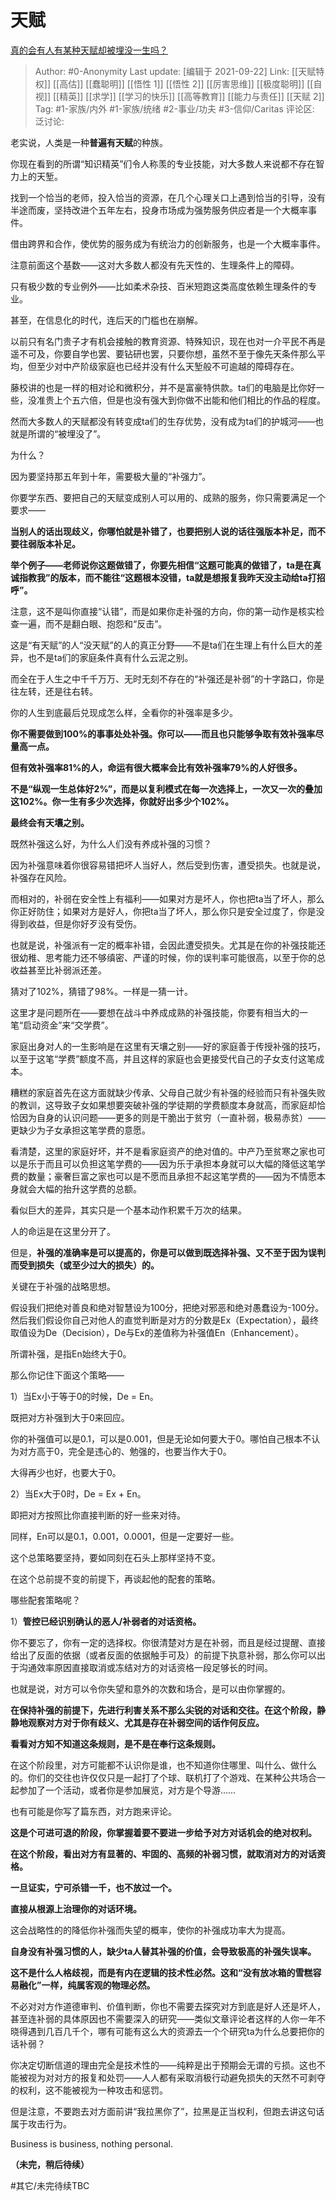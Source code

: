 # 天赋
[真的会有人有某种天赋却被埋没一生吗？](https://www.zhihu.com/question/35318941/answer/2132354653)

> Author: #0-Anonymity
> Last update: [编辑于 2021-09-22]
> Link: [[天赋特权]] [[高估]] [[蠢聪明]] [[悟性 1]] [[悟性 2]] [[厉害思维]] [[极度聪明]] [[自视]] [[精英]] [[求学]] [[学习的快乐]] [[高等教育]] [[能力与责任]] [[天赋 2]]
> Tag: #1-家族/内外 #1-家族/统绪 #2-事业/功夫 #3-信仰/Caritas
> 评论区:
> 泛讨论:

老实说，人类是一种**普遍有天赋**的种族。

你现在看到的所谓“知识精英”们令人称羡的专业技能，对大多数人来说都不存在智力上的天堑。

找到一个恰当的老师，投入恰当的资源，在几个心理关口上遇到恰当的引导，没有半途而废，坚持改进个五年左右，投身市场成为强势服务供应者是一个大概率事件。

借由跨界和合作，使优势的服务成为有统治力的创新服务，也是一个大概率事件。

注意前面这个基数——这对大多数人都没有先天性的、生理条件上的障碍。

只有极少数的专业例外——比如柔术杂技、百米短跑这类高度依赖生理条件的专业。

甚至，在信息化的时代，连后天的门槛也在崩解。

以前只有名门贵子才有机会接触的教育资源、特殊知识，现在也对一介平民不再是遥不可及，你要自学也罢、要钻研也罢，只要你想，虽然不至于像先天条件那么平均，但至少对中产阶级家庭也已经并没有什么天堑般不可逾越的障碍存在。

藤校讲的也是一样的相对论和微积分，并不是富豪特供款。ta们的电脑是比你好一些，没准贵上个五六倍，但是也没有强大到你做不出能和他们相比的作品的程度。

然而大多数人的天赋都没有转变成ta们的生存优势，没有成为ta们的护城河——也就是所谓的“被埋没了”。

为什么？

因为要坚持那五年到十年，需要极大量的“补强力”。

你要学东西、要把自己的天赋变成别人可以用的、成熟的服务，你只需要满足一个要求——

**当别人的话出现歧义，你哪怕就是补错了，也要把别人说的话往强版本补足，而不要往弱版本补足。**

**举个例子——老师说你这题做错了，你要先相信“这题可能真的做错了，ta是在真诚指教我”的版本，而不能往“这题根本没错，ta就是想报复我昨天没主动给ta打招呼”。**

注意，这不是叫你直接“认错”，而是如果你走补强的方向，你的第一动作是核实检查一遍，而不是翻白眼、抱怨和“反击”。

这是“有天赋”的人“没天赋”的人的真正分野——不是ta们在生理上有什么巨大的差异，也不是ta们的家庭条件真有什么云泥之别。

而全在于人生之中千千万万、无时无刻不存在的“补强还是补弱”的十字路口，你是往左转，还是往右转。

你的人生到底最后兑现成怎么样，全看你的补强率是多少。

**你不需要做到100%的事事处处补强。你可以——而且也只能够争取有效补强率尽量高一点。**

**但有效补强率81%的人，命运有很大概率会比有效补强率79%的人好很多。**

**不是“纵观一生总体好2%”，而是以复利模式在每一次选择上，一次又一次的叠加这102%。你一生有多少次选择，你就好出多少个102%。**

**最终会有天壤之别。**

既然补强这么好，为什么人们没有养成补强的习惯？

因为补强意味着你很容易错把坏人当好人，然后受到伤害，遭受损失。也就是说，补强存在风险。

而相对的，补弱在安全性上有福利——如果对方是坏人，你也把ta当了坏人，那么你正好防住；如果对方是好人，你把ta当了坏人，那么你只是安全过度了，你是没得到收益，但是你好歹没有受伤。

也就是说，补强派有一定的概率补错，会因此遭受损失。尤其是在你的补强技能还很幼稚、思考能力还不够缜密、严谨的时候，你的误判率可能很高，以至于你的总收益甚至比补弱派还差。

猜对了102%，猜错了98%。一样是一猜一计。

这里才是问题所在——要想在战斗中养成成熟的补强技能，你要有相当大的一笔“启动资金”来“交学费”。

家庭出身对人的一生影响是在这里有天壤之别——好的家庭善于传授补强的技巧，以至于这笔“学费”额度不高，并且这样的家庭也会更接受代自己的子女支付这笔成本。

糟糕的家庭首先在这方面就缺少传承、父母自己就少有补强的经验而只有补强失败的教训，这导致子女如果想要突破补强的学徒期的学费额度本身就高，而家庭却恰恰因为自身的认识问题——更多的则是干脆出于贫穷（一直补弱，极易赤贫）——更缺少为子女承担这笔学费的意愿。

看清楚，这里的家庭好坏，并不是看家庭资产的绝对值的。中产乃至贫寒之家也可以是乐于而且可以负担这笔学费的——因为乐于承担本身就可以大幅的降低这笔学费的数量；豪奢巨富之家也可以是不愿而且承担不起这笔学费的——因为不情愿本身就会大幅的抬升这学费的总额。

看似巨大的差异，其实只是一个基本动作积累千万次的结果。

人的命运是在这里分开了。

但是，**补强的准确率是可以提高的，你是可以做到既选择补强、又不至于因为误判而受到损失（或至少过大的损失）的。**

关键在于补强的战略思想。

假设我们把绝对善良和绝对智慧设为100分，把绝对邪恶和绝对愚蠢设为-100分。然后我们假设你自己对他人的直觉判断是对方的分数是Ex（Expectation），最终取值设为De（Decision），De与Ex的差值称为补强值En（Enhancement）。

所谓补强，是指En始终大于0。

那么你记住下面这个策略——

1）当Ex小于等于0的时候，De = En。

既把对方补强到大于0来回应。

你的补强值可以是0.1，可以是0.001，但是无论如何要大于0。哪怕自己根本不认为对方高于0，完全是违心的、勉强的，也要当作大于0。

大得再少也好，也要大于0。

2）当Ex大于0时，De = Ex + En。

即把对方按照比你直接判断的好一些来对待。

同样，En可以是0.1，0.001，0.0001，但是一定要好一些。

这个总策略要坚持，要如同刻在石头上那样坚持不变。

在这个总前提不变的前提下，再谈起他的配套的策略。

哪些配套策略呢？

1）**管控已经识别确认的恶人/补弱者的对话资格。**

你不要忘了，你有一定的选择权。你很清楚对方是在补弱，而且是经过提醒、直接给出了反面的依据（或者反面的依据触手可及）的前提下执意补弱，那么你可以出于沟通效率原因直接取消或冻结对方的对话资格一段足够长的时间。

也就是说，对方可以令你失望和意外的次数和场合，是可以由你掌握的。

**在保持补强的前提下，先进行利害关系不那么尖锐的对话和交往。在这个阶段，静静地观察对方对于你有歧义、尤其是存在补弱空间的话作何反应。**

**看看对方知不知道这条规则，是不是在奉行这条规则。**

在这个阶段里，对方可能都不认识你是谁，也不知道你住哪里、叫什么、做什么的。你们的交往也许仅仅只是一起打了个球、联机打了个游戏、在某种公共场合一起参加了一个活动，或者你是参加展览，对方是个导游……

也有可能是你写了篇东西，对方跑来评论。

**这是个可进可退的阶段，你掌握着要不要进一步给予对方对话机会的绝对权利。**

**在这个阶段，看出对方有显著的、牢固的、高频的补弱习惯，就取消对方的对话资格。**

**一旦证实，宁可杀错一千，也不放过一个。**

**直接从根源上治理你的对话环境。**

这会战略性的的降低你补强而失望的概率，使你的补强成功率大为提高。

**自身没有补强习惯的人，缺少ta人替其补强的价值，会导致极高的补强失误率。**

**这不是什么人格歧视，而是有内在逻辑的技术性必然。这和“没有放冰箱的雪糕容易融化”一样，纯属客观的物理必然。**

不必对对方作道德审判、价值判断，你也不需要去探究对方到底是好人还是坏人，甚至连补弱的具体原因也不需要深入的研究——类似文章评论者这样的人你一年不晓得遇到几百几千个，哪有可能有这么大的资源去一个个研究ta为什么总要把你的话补弱？

你决定切断信道的理由完全是技术性的——纯粹是出于预期会无谓的亏损。这也不能被视为对对方的报复和处罚——人人都有采取消极行动避免损失的天然不可剥夺的权利，这不能被视为一种攻击和惩罚。

但是注意，不要跑去对方面前讲“我拉黑你了”，拉黑是正当权利，但跑去讲这句话属于攻击行为。

Business is business, nothing personal.

**（未完，稍后待续）**

#其它/未完待续TBC
